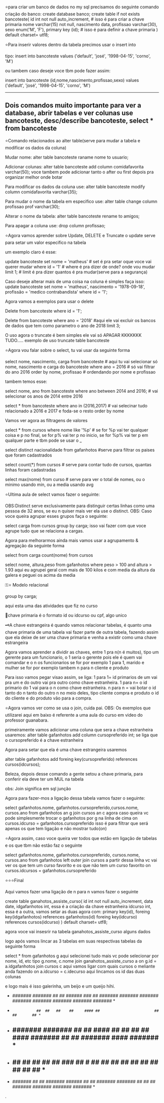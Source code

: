 ⭐️para criar um banco de dados no my sql precisamos do seguinte comando
criação do banco: create database banco;
create table if not exists bancoteste(
id int not null auto_increment,                 # isso é para criar a chave primaria
nome varchar(15) not null,
nascimento data,
profissao varchar(30),
sexo enum('M', 'F'),
primary key (id);                               # isso é para definir a chave primaria
) default charset= utf8;



⭐️Para inserir valores dentro da tabela precimos usar o insert into

tipo:
insert into bancoteste values 
('default', 'josé', '1998-04-15', 'corno', 'M')


ou tambem caso deseje voce tbm pode fazer assim:


insert into bancoteste
(id,nome,nascimento,profissao,sexo)
values
('default', 'josé', '1998-04-15', 'corno', 'M')

---------------------------
Dois comandos muito importante para ver a database, abrir tabelas e ver colunas
use bancoteste,   desc/describe bancoteste, select * from bancoteste
---------------------------






⭐️Comando relacionados ao alter table(serve para mudar a tabela e modificar os dados da coluna)


Mudar nome: 
alter table bancoteste
raname nome to usuario;

Adicionar colunas:
alter table bancoteste
add column comidafavorita varchar(50);              voce tambem pode adicionar tanto o after ou first depois pra organizar melhor onde botar

Para modificar os dados da coluna use:
alter table bancoteste
modify column comidafavorita varchar(35);

Para mudar o nome da tabela em especifico use:
alter table
change column profissao prof varchar(30);

Alterar o nome da tabela:
alter table bancoteste
rename to amigos;

Para apagar a coluna use:
drop column profissao;


⭐️Agora vamos aprender sobre Update, DELETE e Truncate
o update serve para setar um valor especifico na tabela

um exemplo claro é esse:

update bancoteste
set nome = 'matheus'                                       #  set é pra setar oque voce vai querer mudar
where id = '1'                                           #  where é pra dizer de onde? onde vou mudar
limit 1;                                                 #  limit é pra dizer quantos é pra mudar(serve para a segurança)

Caso deseje alterar mais de uma coisa na coluna é simples faça isso:
update bancoteste
set nome = 'matheus', nascimento = '1978-09-18', profissão = 'medico contrabandista'
where id = '1';

Agora vamos a exemplos para usar o delete

Delete from bancoteste
where id = '1';

Delete from bancoteste
where ano = '2018'                                 #aqui ele vai excluir os bancos de dados que tem como parametro o ano de 2018
limit 3;


O uso agora o truncate é bem simples ele vai só APAGAR KKKKKKK TUDO.....
exemplo de uso
truncate table bancoteste


⭐️Agora vou falar sobre o select, tu vai usar da seguinte forma

select nome, nascimento, carga from bancoteste                            # aqui tu vai selecionar só nome, nascimento e carga do bancoteste
where ano = 2016                                                          # só vai filtrar do ano 2016
order by nome, profissao                                                  # ordendando por nome e profissao


tambem temos esse:

select nome, ano from bancoteste
where ano between 2014 and 2016;                                               #  vai selecionar os anos de 2014 entre 2016


select * from bancoteste
where ano in (2016,2017)                             #  vai selecinar tudo relacionado a 2016 e 2017 e foda-se o resto
order by nome


Vamos ver agora as filtragens de valores

select * from cursos
where nome like '%p'                                           # se for %p vai ter qualquer coisa e p no final, se for p% vai ter p no inicio, se for %p% vai ter p em qualquer parte e tbm pode se usar o _ 


select distinct nacionalidade from gafanhotos                  #serve para filtrar os paises que foram cadastrados

                                            
select count(*) from cursos                               # serve para contar tudo de cursos, quantas linhas foram cadastradas

select max(nome) from curso                              # serve para ver o total de nomes, ou o minimo usando min, ou a media usando avg



⭐️Ultima aula de select vamos fazer o seguinte:

OBS:Distinct serve exclusivamente para distinguir certas linhas como uma pessoa de 32 anos, se eu n quiser mais ver ela use o distinct.
OBS: Caso voce queira agrupar esses grupos faça o seguinte:

select carga from cursos
group by carga;                                                  isso vai fazer com que voce agrupe tudo que se relaciona a cargas.


Agora para melhorarmos ainda mais vamos usar a agrupamento & agregação
da seguinte forma

select from carga count(nome) from cursos


select nome, altura,peso from gafanhotos where peso > 100 and altura > 1.93        aqui eu agrupei geral com mais de 100 kilos e com media da altura da galera e peguei os acima da media



⚿⭐️ Modelo relacional

group by carga;

aqui esta uma das atividades que fiz no curso

🔑chave primaria é o formato id ou idcurso ou cpf, algo unico

🗝️A chave estrangeira é quando vamos relacionar tabelas, é quanto uma chave primaria de uma tabela vai fazer parte de outra tabela, fazendo assim que ela
deixe de ser uma chave primaria e venha a existir como uma chave estrangeira

Agora vamos aprender a dividir as chaves, entre 1 pra n(n é muitos), tipo um gerente para um funcionario, o 1 seria o gerente pois ele é quem vai comandar e o n os funcionarios
se for por exemplo 1 para 1, marido e mulher
se for por exemplo tambem n para n cliente e produto


Para isso vamos pegar visao assim, se liga:
1 para 1= id primarios de um vai pra um e do outro vai pra outro como chave estranheira.
1 para n= o id primario do 1 vai para o n como chave estranheira.
n para n = vai botar o id tanto do n tanto do outro n no meio deles, tipo cliente compra e produto o id do cliente e do produto vão para a compra.

⭐️Agora vamos ver como se usa o join, cuida pai.
OBS: Os exemplos que utilizarei aqui em baixo é referente a uma aula do curso em video do professor guanabara.

primeiramente vamos adicionar uma coluna que sera a chave estranheira
usaremos:
alter table gafanhotos add column cursopreferido int;       se liga que o cursopreferido é a chave estranheira

Agora para setar que ela é uma chave estrangeira usaremos

alter table gafanhotos
add foreing key(cursopreferido)
references cursos(idcursos);

Beleza, depois desse comando a gente setou a chave primaria, para conferir ela deve ter um MUL na tabela

obs: Join significa em sql junção

Agora para fazer-mos a ligação dessa tabela vamos fazer o seguinte:

select gafanhotos.nome, gafanhotos.cursopreferido,cursos.nome, cursos.ano 
from gafanhotos an g join cursos an c                                                     agora caso queira vc pode simplesmente trocar o gafanhotos por g na linha de cima
on cursos.idcurso = gafanhotos.cursopreferido                                             isso é para filtrar que será apenas os que tem ligação e não mostrar tudo(on)





⭐️Agora assim, caso voce queira ver todos que estão em ligação de tabelas e os que tbm não estão faz o seguinte

select gafanhotos.nome, gafanhotos.cursopreferido, cursos.nome, cursos.ano
from gafanhotos left outer join cursos                                              a partir dessa linha vc vai ver os que tem um curso favorito e os que não tem um curso favorito
on cursos.idcursos = gafanhotos.cursopreferido


⭐️⭐️⭐️Final

Aqui vamos fazer uma ligação de n para n vamos fazer o seguinte

create table ganahotos_assiste_curso(
id int not null auto_increment,
data date,
idgafanhotos int,                               essa é a criação da chave estranheira
idcurso int,                                    essa é a outra, vamos setar as duas agora com:
primary key(id),
foreing key(idgafanhotos) references gafanhotos(id)
foreing key(idcurso) references cursos(idcurso)
) default charset= utf8;

agora voce vai insesrir na tabela ganahotos_assiste_curso alguns dados

logo após vamos lincar as 3 tabelas em suas respectivas tabelas da seguinte forma

select * from gafanhotos g                   aqui selecionei tudo mais vc pode selecionar por nome, id, etc tipo g.nome, c.nome
join ganahotos_assiste_curso a
on g.id = a.idgafanhotos
join cursos c                               aqui vamos ligar com quais cursos o meliante anda fazendo
on a.idcurso = c.idecurso                   aqui lincamos os id das duas colunas

e logo mais é isso galerinha, um beijo e um queijo hihi.

*  #######  #######  ##   ##  ######   ###  ##  #######           #######  #######           #######  #######  #######  #######  ####### *
*                ##  ##   ##    ##     #### ##                         ##                         ##       ## *
*  ##       #######  #######    ##     ## ####  ##   ##           ##   ##  ####              #######  ##   ##  #######  ####     ####### *
*  ##       ##  ##        ##    ##     ##  ###  ##    #           ##   ##  ##                ##  ##   ##   ##       ##  ##            ## *
*  #######  ##   ##  #######  ######   ##   ##  #######           #######  ##                ##   ##  #######  #######  #######  ####### *



.
